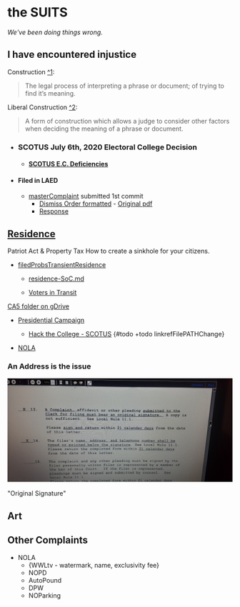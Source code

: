 # the SUITS

*We've been doing things wrong.*

<!--[Thoughts 'EC' etc](some-Duplicates/SCOTUS_decision_deficiencies-v.2.md)-->

## I have encountered injustice

Construction [^1][1]:
> The legal process of interpreting a phrase or document; of trying to find it’s meaning.

Liberal Construction [^2][2]:
> A form of construction which allows a judge to consider other factors when deciding the meaning of a phrase or document.

<!--{#todo +todo find Liberal Construction .pdf}-->

- ### SCOTUS July 6th, 2020 Electoral College Decision

  - #### [SCOTUS E.C. Deficiencies](https://github.com/ActionProjects/Actions/blob/main/actions/pages/theSuits/some-Duplicates/SCOTUS_decision_deficiencies-v.2.md#scotus-electoral-college-decision "are we doing it right?")

- #### Filed in LAED

  - [masterComplaint](Complaints/masterComplaint.md) submitted 1st commit <!--#todo+todo link .pdf-->
    - [Dismiss Order formatted](filed/Federal/case2.20-cv-029565-MLCF-DPC/order.md) - [Original pdf](filed/Federal/Residence/_assets/LAED-tributes_n_contacts/11-05-2020/085111986347.pdf)
    - [Response](filed/Federal/case2.20-cv-029565-MLCF-DPC/orderResponse.md)

## [Residence](Complaints/masterComplaint.md#residence)
<!--{#todo +todo tag "Deficiencies"}-->
Patriot Act & Property Tax
How to create a sinkhole for your citizens.

- [filedProbsTransientResidence](Complaints/masterComplaint.md)

  - [residence-SoC.md](filed/Federal/Residence/statementOfClaim.md)

  - [Voters in Transit](filed/Federal/Residence/Elections/transient_voter/noVotes.md#barred-from-voting)

 [CA5 folder on gDrive](https://drive.google.com/folderview?id=1PlyYidF2ptdt_T5YOLIaP4MKR8eM2x22)

- [Presidential Campaign](Complaints/Presidential_Campaign/README.md)

  - [Hack the College - SCOTUS](some-Duplicates/SCOTUS_decision_deficiencies-v.2.md) {#todo +todo linkrefFilePATHChange}

- [NOLA](Complaints/LA/NewOrleans/NOLA_et-al/Complaint_NOLA.md)

### An Address is the issue

![whatAddress?](./Complaints/Residence/_assets/LAED-tributes_n_contacts/20201104_165059.jpg)

"Original Signature"
<!--#todo +todo "deficientSees"}
```
she said no pictures ... even if I put it in .pdf?
```

#### from docs here  

[What I give to the court & what they submit to me](Complaints/Residence/_assets/LAED-tributes_n_contacts)

![Invisible2Institutes]()

## [NOLA-NOPD-DPW-French_Market-Auto_Pound-etc](Complaints/LA/NewOrleans/Complaint_NOLA.md)

- [Officer Interaction Video](https://bittube.tv/post/347572af-c526-423c-8c69-f1ffd7aaf11a)
- [Seatbelt Cut Out](https://bittube.tv/post/6c199aae-5103-4d0e-881e-20c95080812d)
  - [LA_NOLA-dup](./Complaints/LA/NewOrleans/FrMkt/duplicates_q-mark/LA_NOLA.md)
  - [NOLA_FrMkt-SoC.txt](./Complaints/LA/NewOrleans/FrMkt/statementOfClaim.txt)
   <!-- #todo find .md -->
<!--{#todo+todo - consolidate!}-->

## Art <!--Sidewalks - findLawrence-->

  [1]: http://www.duhaime.org/LegalDictionary/C/Construction.aspx
  [2]: http://www.duhaime.org/LegalDictionary/L/LiberalConstruction.aspx

## Other Complaints

- NOLA
  - {WWLtv - watermark, name, exclusivity fee}
  - NOPD
  - AutoPound
  - DPW
  - NOParking
